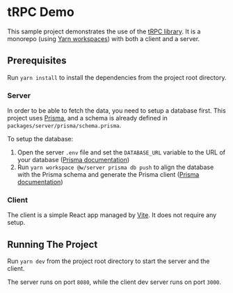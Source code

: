 # tRPC Demo

This sample project demonstrates the use of the [tRPC library](https://trpc.io). It is a monorepo (using [Yarn workspaces](https://classic.yarnpkg.com/lang/en/docs/workspaces)) with both a client and a server.

## Prerequisites

Run `yarn install` to install the dependencies from the project root directory.

### Server

In order to be able to fetch the data, you need to setup a database first. This project uses [Prisma](https://www.prisma.io), and a schema is already defined in `packages/server/prisma/schema.prisma`.

To setup the database:

1. Open the server `.env` file and set the `DATABASE_URL` variable to the URL of your database ([Prisma documentation](https://www.prisma.io/docs/getting-started/setup-prisma/start-from-scratch/relational-databases/connect-your-database-typescript-postgres))
2. Run `yarn workspace @w/server prisma db push` to align the database with the Prisma schema and generate the Prisma client ([Prisma documentation](https://www.prisma.io/docs/concepts/components/prisma-migrate/db-push))

### Client

The client is a simple React app managed by [Vite](https://vitejs.dev). It does not require any setup.

## Running The Project

Run `yarn dev` from the project root directory to start the server and the client.

The server runs on port `8080`, while the client dev server runs on port `3000`.
